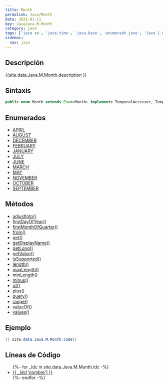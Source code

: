 ```yaml
---
title: Month
permalink: Java/Month
date: 2021-01-11
key: JavaJava.M.Month
category: java
tags: ['java se', 'java.time', 'java.base', 'enumerado java', 'Java 1.8']
sidebar: 
  nav: java
---
```


## Descripción
{{site.data.Java.M.Month.description }}

## Sintaxis
~~~java
public enum Month extends Enum<Month> implements TemporalAccessor, TemporalAdjuster
~~~

## Enumerados
* [APRIL](/Java/Month/APRIL)
* [AUGUST](/Java/Month/AUGUST)
* [DECEMBER](/Java/Month/DECEMBER)
* [FEBRUARY](/Java/Month/FEBRUARY)
* [JANUARY](/Java/Month/JANUARY)
* [JULY](/Java/Month/JULY)
* [JUNE](/Java/Month/JUNE)
* [MARCH](/Java/Month/MARCH)
* [MAY](/Java/Month/MAY)
* [NOVEMBER](/Java/Month/NOVEMBER)
* [OCTOBER](/Java/Month/OCTOBER)
* [SEPTEMBER](/Java/Month/SEPTEMBER)

## Métodos
* [adjustInto()](/Java/Month/adjustInto)
* [firstDayOfYear()](/Java/Month/firstDayOfYear)
* [firstMonthOfQuarter()](/Java/Month/firstMonthOfQuarter)
* [from()](/Java/Month/from)
* [get()](/Java/Month/get)
* [getDisplayName()](/Java/Month/getDisplayName)
* [getLong()](/Java/Month/getLong)
* [getValue()](/Java/Month/getValue)
* [isSupported()](/Java/Month/isSupported)
* [length()](/Java/Month/length)
* [maxLength()](/Java/Month/maxLength)
* [minLength()](/Java/Month/minLength)
* [minus()](/Java/Month/minus)
* [of()](/Java/Month/of)
* [plus()](/Java/Month/plus)
* [query()](/Java/Month/query)
* [range()](/Java/Month/range)
* [valueOf()](/Java/Month/valueOf)
* [values()](/Java/Month/values)

## Ejemplo
~~~java
{{ site.data.Java.M.Month.code}}
~~~

## Líneas de Código
<ul>
{%- for _ldc in site.data.Java.M.Month.ldc -%}
   <li>
       <a href="{{_ldc['url'] }}">{{ _ldc['nombre'] }}</a>
   </li>
{%- endfor -%}
</ul>
